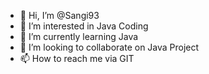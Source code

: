 - 👋 Hi, I’m @Sangi93
- 👀 I’m interested in Java Coding
- 🌱 I’m currently learning Java
- 💞️ I’m looking to collaborate on Java Project 
- 📫 How to reach me via GIT

<!---
Sangi93/Sangi93 is a ✨ special ✨ repository because its `README.md` (this file) appears on your GitHub profile.
You can click the Preview link to take a look at your changes.
--->
